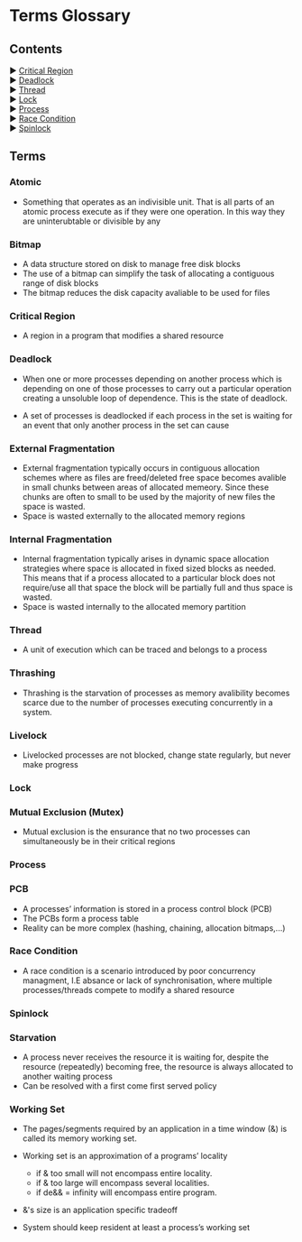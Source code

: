 # Terms Glossary

## Contents

► [Critical Region](#Critical%20Region)   
► [Deadlock](#Deadlock)   
► [Thread](#Thread)  
► [Lock](#Lock)   
► [Process](#Process)  
► [Race Condition](#Race%20Condition)  
► [Spinlock](#Spinlock) 

## Terms

### Atomic

* Something that operates as an indivisible unit. That is all parts of an atomic process execute as if they were one operation. In this way they are uninterubtable or divisible by any 


### Bitmap

* A data structure stored on disk to manage free disk blocks
* The use of a bitmap can simplify the task of allocating a contiguous range of disk blocks
* The bitmap reduces the disk capacity avaliable to be used for files 

### Critical Region

* A region in a program that modifies a shared resource

### Deadlock

* When one or more processes depending on another process which is depending on one of those processes to carry out a particular operation creating a unsoluble loop of dependence. This is the state of deadlock.

* A set of processes is deadlocked if each process in the set is waiting for an event that only another process in the set can cause

### External Fragmentation

* External fragmentation typically occurs in contiguous allocation schemes where as files are freed/deleted free space becomes avalible in small chunks between areas of allocated memeory. Since these chunks are often to small to be used by the majority of new files the space is wasted.
* Space is wasted externally to the allocated memory regions

### Internal Fragmentation

* Internal fragmentation typically arises in dynamic space allocation strategies where space is allocated in fixed sized blocks as needed. This means that if a process allocated to a particular block does not require/use all that space the block will be partially full and thus space is wasted.
* Space is wasted internally to the allocated memory partition

### Thread

* A unit of execution which can be traced and belongs to a process

### Thrashing

* Thrashing is the starvation of processes as memory avalibility becomes scarce due to the number of processes executing concurrently in a system.

### Livelock

* Livelocked processes are not blocked, change state regularly,
but never make progress

### Lock


### Mutual Exclusion (Mutex)

* Mutual exclusion is the ensurance that no two processes can simultaneously be in their critical regions


### Process

### PCB

* A processes’ information is stored in a process control block (PCB)
* The PCBs form a process table
* Reality can be more complex (hashing, chaining, allocation bitmaps,...)


### Race Condition

* A race condition is a scenario introduced by poor concurrency managment, I.E absance or lack of synchronisation, where multiple processes/threads compete to modify a shared resource

### Spinlock


### Starvation 

* A process never receives the resource it is waiting for, despite the resource (repeatedly) becoming free, the resource is always allocated to another waiting process
* Can be resolved with a first come first served policy


### Working Set

* The pages/segments required by an application in a time
window (&) is called its memory working set.
* Working set is an approximation of a programs’ locality
    - if & too small will not encompass entire locality.
    - if &  too large will encompass several localities.
    - if de&& = infinity will encompass entire program.

* &'s size is an application specific tradeoff
* System should keep resident at least a process’s
working set
